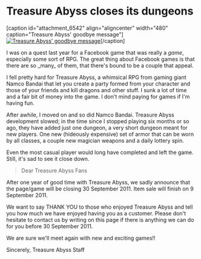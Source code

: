 # Treasure Abyss closes its dungeons

[caption id="attachment\_6542" align="aligncenter" width="480" caption="Treasure Abyss' goodbye message"][![](http://westkarana.com/wp-content/uploads/2011/09/Fullscreen-capture-9232011-74807-AM-480x380.jpg "Treasure Abyss' goodbye message")](http://westkarana.com/wp-content/uploads/2011/09/Fullscreen-capture-9232011-74807-AM.jpg)[/caption]

I was on a quest last year for a Facebook game that was really a *game*, especially some sort of RPG. The great thing about Facebook games is that there are so \_many\_ of them, that there's bound to be a couple that appeal.

I fell pretty hard for Treasure Abyss, a whimsical RPG from gaming giant Namco Bandai that let you create a party formed from your character and those of your friends and kill dragons and other stuff. I sunk a lot of time and a fair bit of money into the game. I don't mind paying for games if I'm having fun.

After awhile, I moved on and so did Namco Bandai. Treasure Abyss development slowed; in the time since I stopped playing six months or so ago, they have added just one dungeon, a very short dungeon meant for new players. One new (hideously expensive) set of armor that can be worn by all classes, a couple new magician weapons and a daily lottery spin.

Even the most casual player would long have completed and left the game. Still, it's sad to see it close down.


> Dear Treasure Abyss Fans

After one year of good time with Treasure Abyss, we sadly announce that the page/game will be closing 30 September 2011. Item sale will finish on 9 September 2011.

We want to say THANK YOU to those who enjoyed Treasure Abyss and tell you how much we have enjoyed having you as a customer. Please don't hesitate to contact us by writing on this page if there is anything we can do for you before 30 September 2011. 

We are sure we'll meet again with new and exciting games!!

Sincerely,
Treasure Abyss Staff



